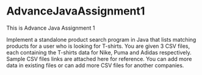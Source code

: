 # AdvanceJavaAssignment1
This is Advance Java Assignment 1

Implement a standalone product search program in Java that lists matching products for a user who is looking for T-shirts.
You are given 3 CSV files, each containing the T-shirts data for Nike, Puma and Adidas respectively.
Sample CSV files links are attached here for reference.
You can add more data in existing files or can add more CSV files for another companies.

